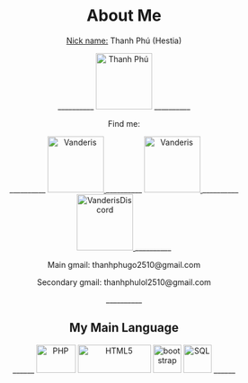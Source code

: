 <h1 align="center">About Me</h1>
<p align="center"><ins>Nick name:</ins> Thanh Phú (Hestia)</p>
<p align="center">
 __________
    <img src="https://scontent.fvca4-1.fna.fbcdn.net/v/t39.30808-1/420214072_1360101087984230_6110862331740329461_n.jpg?stp=dst-jpg_p160x160&_nc_cat=105&ccb=1-7&_nc_sid=5740b7&_nc_eui2=AeHAv1JhlwRx0ExZ9tKE64cnwNcKgbCv2qnA1wqBsK_aqa_2A1bqfVeWcDAsyIcU9imXdkD67ORkNC6y5GHv4lbH&_nc_ohc=VjIbmR9fsmQAX98el2q&_nc_ht=scontent.fvca4-1.fna&oh=00_AfASd8Mlgw8FPOjhpI1ZJDnGLyfQKR1i98av0FKQMn-6JA&oe=65BD7D32" alt="Thanh Phú" width="100px"/>
  __________
</p>

  <p align="center">Find me:</p>
<div align="center">
   __________
  <a href="https://www.facebook.com/thanhphu.hestia">
    <img src="https://upload.wikimedia.org/wikipedia/commons/thumb/0/05/Facebook_Logo_%282019%29.png/480px-Facebook_Logo_%282019%29.png" alt="Vanderis" width="100px"/>
  </a>
  __________
  <a href="https://www.instagram.com/t_phus25/">
    <img src="https://upload.wikimedia.org/wikipedia/commons/thumb/e/e7/Instagram_logo_2016.svg/2048px-Instagram_logo_2016.svg.png" alt="Vanderis" width="100px"/>
  </a>
  __________
  <a href="https://discord.gg/8hhhcncq">
    <img src="https://upload.wikimedia.org/wikipedia/commons/thumb/d/d0/Discord_logo.png/600px-Discord_logo.png" alt="VanderisDiscord" width="100px"/>
  </a>
  __________
 <p>Main gmail: thanhphugo2510@gmail.com </p>
 <p>Secondary gmail: thanhphulol2510@gmail.com </p>
  __________
</div>

</div>
<h2 align="center">My Main Language</h2>
<div align="center">
  ______
  <img src="https://brandslogos.com/wp-content/uploads/thumbs/php-logo-vector.svg" alt="PHP" width="70px" height="50px"/>
  <img src="https://clipart.info/images/ccovers/1499794874html5-js-css3-logo-png.png" alt="HTML5" width="130px" height="50px"/>
  <img src="https://brandslogos.com/wp-content/uploads/thumbs/bootstrap-logo-vector.svg" alt="bootstrap" width="50px" height="50px"/>
  <img src="https://png.pngtree.com/png-clipart/20190630/original/pngtree-sql-file-document-icon-png-image_4179445.jpg" alt="SQL" width="50px" height="50px"/>
  ______
</div>

